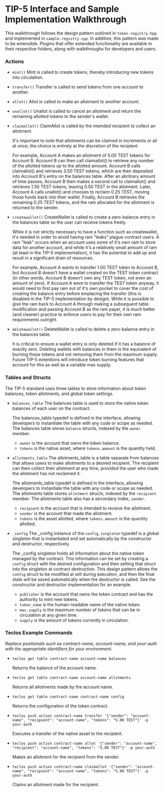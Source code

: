 # TIP-5 Interface and Sample Implementation Walkthrough

This walkthrough follows the design pattern outlined in `token.registry.hpp` and implemented in `sample.registry.cpp`. In addition, this pattern was made to be extensible. Plugins that offer extended functionality are available in their respective folders, along with walkthroughs for developers and users.

### Actions

* `mint()` Mint is called to create tokens, thereby introducing new tokens into circulation.
  
* `transfer()` Transfer is called to send tokens from one account to another.

* `allot()` Allot is called to make an allotment to another account.

* `unallot()` Unallot is called to cancel an allotment and return the remaining allotted tokens to the sender's wallet.

* `claimallot()` ClaimAllot is called by the intended recipient to collect an allotment.

    It's important to note that allotments can be claimed in increments or all at once; the choice is entirely at the discretion of the recipient.

    For example, Account A makes an allotment of 5.00 TEST tokens for Account B. Account B can then call claimallot() to retrieve any number of the allotted tokens up to the allotted amount. Account B calls claimallot() and retrieves 3.50 TEST tokens, which are then deposited into Account B's entry on the balances table. After an abritrary amount of time passes, Account B then makes a second call to claimallot() and retrieves 1.50 TEST tokens, leaving 0.50 TEST in the allotment. Later, Account A calls unallot() and chooses to reclaim 0.25 TEST, moving those funds back into their wallet. Finally, Account B retrieves the remaining 0.25 TEST tokens, and the ram allocated for the allotment is returned to the sender.

* `createwallet()` CreateWallet is called to create a zero-balance entry in the balances table so the user can receive tokens freely.

    While it is not strictly necessary to have a function such as createwallet, it's needed in order to avoid having ram "leaks" plague contract users. A ram "leak" occurs when an account uses some of it's own ram to store data for another account, and while it's a relatively small amount of ram (at least in the TIP-5 implementation), it has the potential to add up and result in a significant drain of resources.
    
    For example, Account A wants to transfer 1.00 TEST token to Account B, but Account B doesn't have a wallet created on the TEST token contract (in other words, Account B doesn't own any TEST token, not even an amount of zero). If Account A were to transfer the TEST token anyway, it would need to first pay ram out of it's own pocket to cover the cost of creating the balance entry before emplacing the transfer (this is disabled in the TIP-5 implementation by design). While it is possible to give the ram back to Account A through making a subsequent table modification and passing Account B as the ram payer, it is much better (and cleaner) practice to enforce users to pay for their own ram requirements outright.

* `deletewallet()` DeleteWallet is called to delete a zero-balance entry in the balances table.

    It is critical to ensure a wallet entry is only deleted if it has a balance of exactly zero. Deleting wallets with balances in them is the equivalent of burning those tokens and not removing them from the maximum supply. Future TIP-5 extentions will introduce token burning features that account for this as well as a variable max supply.

### Tables and Structs

The TIP-5 standard uses three tables to store information about token balances, token allotments, and global token settings.

* `balances_table` The balances table is used to store the native token balances of each user on the contract.

    The balances_table typedef is defined in the interface, allowing developers to instantiate the table with any code or scope as needed. The balances table stores `balance` structs, indexed by the `owner` member.

    * `owner` is the account that owns the token balance.
    * `tokens` is the native asset, where `tokens.amount` is the quantity held.

* `allotments_table` The allotments_table is a table separate from balances that allows users to make allotments to a desired recipient. The recipient can then collect their allotment at any time, provided the user who made the allotment has not reclaimed it.

    The allotments_table typedef is defined in the interface, allowing developers to instantiate the table with any code or scope as needed. The allotments table stores `allotment` structs, indexed by the `recipient` member. The allotments table also has a secondary index, `sender`.

    * `recipient` is the account that is intended to receive the allotment.
    * `sender` is the account that made the allotment.
    * `tokens` is the asset allotted, where `tokens.amount` is the quantity allotted.

* `_config` The _config instance of the `config_singleton` typedef is a global singleton that is instantiated and set automatically by the constructor and destructor, respectively. 

    The _config singleton holds all information about the native token managed by the contract. This information can be set by creating a `config` struct with the desired configuration and then setting that struct into the singleton at contract destruction. This design pattern allows the `config` struct to be modified at will during execution, and then the final state will be saved automatically when the destructor is called. See the constructor and destructor implementation for an example.

    * `publisher` is the account that owns the token contract and has the authority to mint new tokens.
    * `token_name` is the human-readable name of the native token.
    * `max_supply` is the maximum number of tokens that can be in circulation at any given time.
    * `supply` is the amount of tokens currently in circulation.

### Teclos Example Commands

*Replace positionals such as contract-name, account-name, and your-auth with the appropriate identifiers for your environment.*

* `teclos get table contract-name account-name balances`
  
    Returns the balance of the account name.

* `teclos get table contract-name account-name allotments`

    Returns all allotments made by the account name.

* `teclos get table contract-name contract-name config`

    Returns the configuration of the token contract.

* `teclos push action contract-name transfer '{"sender": "account-name", "recipient": "account-name", "tokens": "5.00 TEST"}' -p your-auth`

    Executes a transfer of the native asset to the recipient.

* `teclos push action contract-name allot '{"sender": "account-name", "recipient": "account-name", "tokens": "5.00 TEST"}' -p your-auth`

    Makes an allotment for the recipient from the sender.

* `teclos push action contract-name claimallot '{"sender": "account-name", "recipient": "account-name", "tokens": "5.00 TEST"}' -p your-auth`

    Claims an allotment made for the recipient.
